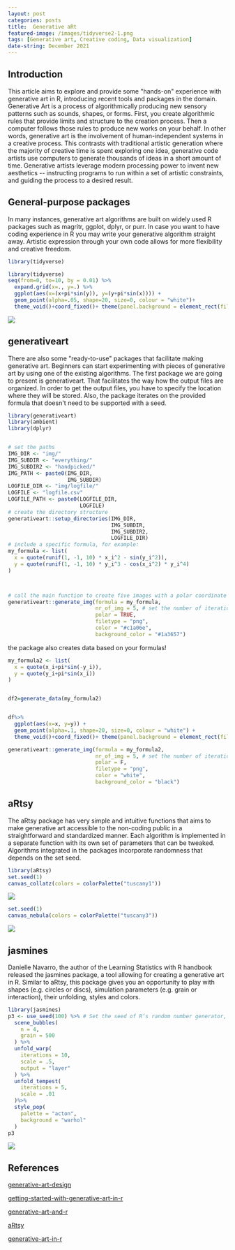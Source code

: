 ```yaml
---
layout: post
categories: posts
title:  Generative aRt  
featured-image: /images/tidyverse2-1.png
tags: [Generative art, Creative coding, Data visualization]
date-string: December 2021
---
```



## Introduction

This article aims to explore and provide some "hands-on" experience with generative art in R, introducing recent tools and packages in the domain.
Generative Art is a process of algorithmically producing new sensory patterns such as sounds, shapes, or forms.
First, you create algorithmic rules that provide limits and structure to the creation process.
Then a computer follows those rules to produce new works on your behalf.
In other words, generative art is the involvement of human-independent systems in a creative process.
This contrasts with traditional artistic generation where the majority of creative time is spent exploring one idea, generative code artists use computers to generate thousands of ideas in a short amount of time.
Generative artists leverage modern processing power to invent new aesthetics -- instructing programs to run within a set of artistic constraints, and guiding the process to a desired result.


## General-purpose packages

In many instances, generative art algorithms are built on widely used R packages such as magritr, ggplot, dplyr, or purr.
In case you want to have coding experience in R you may write your generative algorithm straight away.
Artistic expression through your own code allows for more flexibility and creative freedom.


```r
library(tidyverse)
```



```r
library(tidyverse)
seq(from=0, to=10, by = 0.01) %>%
  expand.grid(x=., y=.) %>%
  ggplot(aes(x=(x+pi*sin(y)), y=(y+pi*sin(x)))) +
  geom_point(alpha=.05, shape=20, size=0, colour = "white")+
  theme_void()+coord_fixed()+ theme(panel.background = element_rect(fill = 'black', colour = 'black'))
```

![](/images/tidyverse2-1.png)

## generativeart

There are also some "ready-to-use" packages that facilitate making generative art.
Beginners can start experimenting with pieces of generative art by using one of the existing algorithms.
The first package we are going to present is generativeart.
That facilitates the way how the output files are organized.
In order to get the output files, you have to specify the location where they will be stored.
Also, the package iterates on the provided formula that doesn't need to be supported with a seed.


```r
library(generativeart)
library(ambient)
library(dplyr)


# set the paths
IMG_DIR <- "img/"
IMG_SUBDIR <- "everything/"
IMG_SUBDIR2 <- "handpicked/"
IMG_PATH <- paste0(IMG_DIR, 
                   IMG_SUBDIR)
LOGFILE_DIR <- "img/logfile/"
LOGFILE <- "logfile.csv"
LOGFILE_PATH <- paste0(LOGFILE_DIR, 
                       LOGFILE)
# create the directory structure
generativeart::setup_directories(IMG_DIR, 
                                 IMG_SUBDIR, 
                                 IMG_SUBDIR2, 
                                 LOGFILE_DIR)
# include a specific formula, for example:
my_formula <- list(
  x = quote(runif(1, -1, 10) * x_i^2 - sin(y_i^2)),
  y = quote(runif(1, -1, 10) * y_i^3 - cos(x_i^2) * y_i^4)
)



# call the main function to create five images with a polar coordinate system
generativeart::generate_img(formula = my_formula, 
                            nr_of_img = 5, # set the number of iterations
                            polar = TRUE, 
                            filetype = "png", 
                            color = "#c1a06e", 
                            background_color = "#1a3657")
```

the package also creates data based on your formulas!


```r
my_formula2 <- list(
  x = quote(x_i+pi*sin(-y_i)),
  y = quote(y_i+pi*sin(x_i))
)


df2=generate_data(my_formula2)


df%>%
  ggplot(aes(x=x, y=y)) +
  geom_point(alpha=.1, shape=20, size=0, colour = "white") + 
  theme_void()+coord_fixed()+ theme(panel.background = element_rect(fill = 'black', colour = 'black'))

generativeart::generate_img(formula = my_formula2, 
                            nr_of_img = 5, # set the number of iterations
                            polar = F, 
                            filetype = "png", 
                            color = "white", 
                            background_color = "black")
```

## aRtsy

The aRtsy package has very simple and intuitive functions that aims to make generative art accessible to the non-coding public in a straightforward and standardized manner.
Each algorithm is implemented in a separate function with its own set of parameters that can be tweaked.
Algorithms integrated in the packages incorporate randomness that depends on the set seed.


```r
library(aRtsy)
set.seed(1)
canvas_collatz(colors = colorPalette("tuscany1"))
```

![](/images/aRtsy-1.png)


```r
set.seed(1)
canvas_nebula(colors = colorPalette("tuscany3"))
```

![](/images/aRtsy2-1.png)

## jasmines

Danielle Navarro, the author of the Learning Statistics with R handbook released the jasmines package, a tool allowing for creating a generative art in R.
Similar to aRtsy, this package gives you an opportunity to play with shapes (e.g. circles or discs), simulation parameters (e.g. grain or interaction), their unfolding, styles and colors.


```r
library(jasmines)
p3 <- use_seed(100) %>% # Set the seed of R‘s random number generator, which is useful for creating simulations or random objects that can be reproduced.
  scene_bubbles(
    n = 4, 
    grain = 500
  ) %>%
  unfold_warp(
    iterations = 10,
    scale = .5, 
    output = "layer" 
  ) %>%
  unfold_tempest(
    iterations = 5,
    scale = .01
  )%>%
  style_pop(
    palette = "acton",
    background = "warhol"
  )
p3
```

![](/images/jasmines-1.png)

## References

[generative-art-design](https://aiartists.org/generative-art-design)

[getting-started-with-generative-art-in-r](https://towardsdatascience.com/getting-started-with-generative-art-in-r-3bc50067d34b)

[generative-art-and-r](https://generative.substack.com/p/generative-art-and-r)

[aRtsy](https://github.com/koenderks/aRtsy)

[generative-art-in-r](https://blog.djnavarro.net/posts/2021-07-08_generative-art-in-r/)
